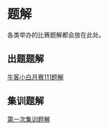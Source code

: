 # 题解

各类举办的比赛题解都会放在此处。

## 出题题解

[牛客小白月赛111题解](/soultions/nowcoder1)


## 集训题解

[第一次集训题解](/soultions/train1)
